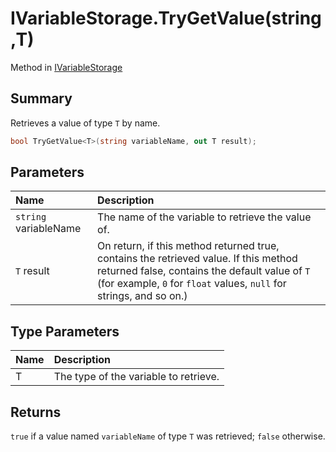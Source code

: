 # IVariableStorage.TryGetValue(string,T)

Method in [IVariableStorage](/api/csharp/yarn.ivariablestorage.md)

## Summary


Retrieves a value of type  <code>T</code>  by name.


```csharp
bool TryGetValue<T>(string variableName, out T result);
```

## Parameters

|Name|Description|
|:---|:---|
|`string` variableName|The name of the variable to retrieve the value of.|
|`T` result|On return, if this method returned true, contains the retrieved value. If this method returned false, contains the default value of  <code>T</code>  (for example, <code>0</code>  for  <code>float</code>  values,  <code>null</code>  for strings, and so on.)|

## Type Parameters

|Name|Description|
|:---|:---|
|T|The type of the variable to retrieve.|

## Returns

<code>true</code>  if a value named  <code>variableName</code>  of type  <code>T</code>  was
retrieved;  <code>false</code>  otherwise.


